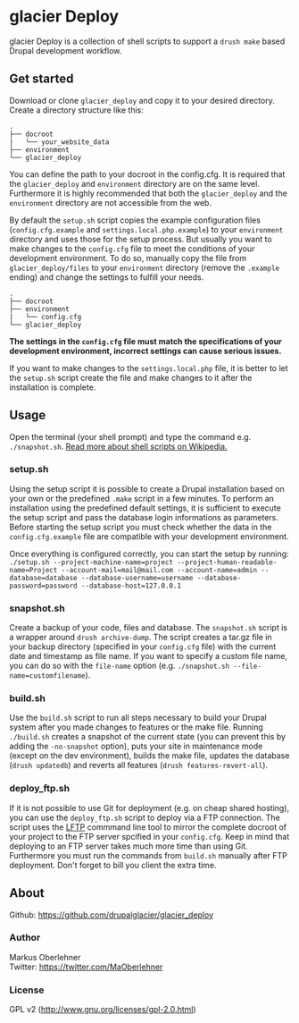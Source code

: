 # glacier Deploy
glacier Deploy is a collection of shell scripts to support a `drush make`
based Drupal development workflow.

## Get started
Download or clone `glacier_deploy` and copy it to your desired directory. Create
a directory structure like this:

```
.
├── docroot
|   └── your_website_data
├── environment
└── glacier_deploy
```

You can define the path to your docroot in the config.cfg. It is required that
the `glacier_deploy` and `environment` directory are on the same level.
Furthermore it is highly recommended that both the `glacier_deploy` and the
`environment` directory are not accessible from the web.

By default the `setup.sh` script copies the example configuration files
(`config.cfg.example` and `settings.local.php.example`) to your `environment`
directory and uses those for the setup process. But usually you want to make
changes to the `config.cfg` file to meet the conditions of your development
environment. To do so, manually copy the file from `glacier_deploy/files` to
your `environment` directory (remove the `.example` ending) and change the
settings to fulfill your needs.

```
.
├── docroot
├── environment
|   └── config.cfg
└── glacier_deploy
```

**The settings in the `config.cfg` file must match the specifications of your
development environment, incorrect settings can cause serious issues.**

If you want to make changes to the `settings.local.php` file, it is better to
let the `setup.sh` script create the file and make changes to it after the
installation is complete.

## Usage
Open the terminal (your shell prompt) and type the command e.g. `./snapshot.sh`.
[Read more about shell scripts on Wikipedia.](https://en.wikipedia.org/wiki/Shell_script)

### setup.sh
Using the setup script it is possible to create a Drupal installation based on
your own or the predefined `.make` script in a few minutes. To perform an
installation using the predefined default settings, it is sufficient to execute
the setup script and pass the database login informations as parameters.
Before starting the setup script you must check whether the data in the
`config.cfg.example` file are compatible with your development environment.

Once everything is configured correctly, you can start the setup by running:
`./setup.sh --project-machine-name=project --project-human-readable-name=Project --account-mail=mail@mail.com --account-name=admin --database=database --database-username=username --database-password=password --database-host=127.0.0.1`

### snapshot.sh
Create a backup of your code, files and database. The `snapshot.sh` script is a
wrapper around `drush archive-dump`. The script creates a tar.gz file in your
backup directory (specified in your `config.cfg` file) with the current date and
timestamp as file name. If you want to specify a custom file name, you can do so
with the `file-name` option (e.g. `./snapshot.sh --file-name=customfilename`).

### build.sh
Use the `build.sh` script to run all steps necessary to build your Drupal
system after you made changes to features or the make file. Running `./build.sh`
creates a snapshot of the current state (you can prevent this by adding the
`-no-snapshot` option), puts your site in maintenance mode (except on the dev
environment), builds the make file, updates the database (`drush updatedb`) and
reverts all features (`drush features-revert-all`).

### deploy_ftp.sh
If it is not possible to use Git for deployment (e.g. on cheap shared hosting),
you can use the `deploy_ftp.sh` script to deploy via a FTP connection. The
script uses the [LFTP](http://lftp.yar.ru/) commmand line tool to mirror the
complete docroot of your project to the FTP server spcified in your
`config.cfg`. Keep in mind that deploying to an FTP server takes much more time
than using Git. Furthermore you must run the commands from `build.sh` manually
after FTP deployment. Don't forget to bill you client the extra time.

## About
Github: https://github.com/drupalglacier/glacier_deploy

### Author
Markus Oberlehner  
Twitter: https://twitter.com/MaOberlehner

### License
GPL v2 (http://www.gnu.org/licenses/gpl-2.0.html)
